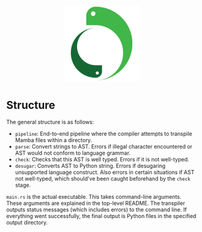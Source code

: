 <h1 style="text-align:center">
    <img src="../image/logo.svg" height="200" alt="Mamba logo"/>
</h1>

# Structure

The general structure is as follows:

- `pipeline`: End-to-end pipeline where the compiler attempts to transpile Mamba files within a directory.
- `parse`: Convert strings to AST. Errors if illegal character encountered or AST would not conform to language grammar.
- `check`: Checks that this AST is well typed. Errors if it is not well-typed.
- `desugar`: Converts AST to Python string. Errors if desugaring unsupported language construct. Also errors in certain
  situations if AST not well-typed, which should've been caught beforehand by the `check` stage.

`main.rs` is the actual executable. This takes command-line arguments. These arguments are explained in the top-level
README. The transpiler outputs status messages (which includes errors) to the command line. If everything went
successfully, the final output is Python files in the specified output directory.
